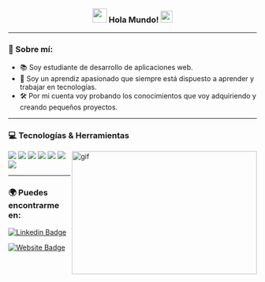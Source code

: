 ### <p align="center"><img src="https://github.com/TheDudeThatCode/TheDudeThatCode/blob/master/Assets/Hi.gif" width="29px"> Hola Mundo!&nbsp;<img src="https://github.com/TheDudeThatCode/TheDudeThatCode/blob/master/Assets/Earth.gif" width="24px"></p>
<hr>

### 💬 Sobre mí:
- 📚 Soy estudiante de desarrollo de aplicaciones web.  
- 🚀 Soy un aprendiz apasionado que siempre está dispuesto a aprender y trabajar en tecnologías. 
- 🛠 Por mi cuenta voy probando los conocimientos que voy adquiriendo y creando pequeños proyectos.
<hr>

### 💻 Tecnologías & Herramientas
<img align="right" height="250" width="375" alt="gif" src="https://raw.githubusercontent.com/iampavangandhi/iampavangandhi/master/gifs/coder.gif" />
<img src = "https://img.shields.io/badge/-HTML5-E34F26?style=flat&logo=html5&logoColor=white">
<img src = "https://img.shields.io/badge/-CSS3-1572B6?style=flat&logo=css3&logoColor=white">
<img src="https://img.shields.io/badge/-Bootstrap-563D7C?style=flat&logo=bootstrap&logoColor=white">
<img src="https://img.shields.io/badge/-JavaScript-eed718?style=flat&logo=javascript&logoColor=ffffff">
<img src="http://img.shields.io/badge/-Git-F1502F?style=flat&logo=git&logoColor=FFFFFF">
<img src="http://img.shields.io/badge/-Github-000000?style=flat&logo=github&logoColor=FFFFFF">
<img src="http://img.shields.io/badge/-VS%20Code-007ACC?style=flat&logo=visual%20studio%20code&logoColor=white">
<hr>

### 🌍 Puedes encontrarme en:
[![Linkedin Badge](https://img.shields.io/badge/-LinkedIn-0e76a8?style=flat-square&logo=Linkedin&logoColor=white)](https://linkedin.com/in/eloyvb12)

[![Website Badge](https://img.shields.io/badge/Website-3b5998?style=flat-square&logo=google-chrome&logoColor=white)](https://www.eloyvazquez.com/)





<!--
**eloy1290/eloy1290** is a ✨ _special_ ✨ repository because its `README.md` (this file) appears on your GitHub profile.

Here are some ideas to get you started:
- 🔭 I’m currently working on ...
- 🌱 I’m currently learning ...
- 👯 I’m looking to collaborate on ...
- 🤔 I’m looking for help with ...
- 💬 Ask me about ...
- 📫 How to reach me: ...
- 😄 Pronouns: ...
- ⚡ Fun fact: ...
<img src="https://img.shields.io/badge/-Sass-cc6699?style=flat&logo=sass&logoColor=ffffff">
-->

